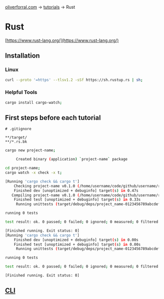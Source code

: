 [oliverforral.com](../..) -> [tutorials](..) -> Rust

# Rust

[https://www.rust-lang.org/](https://www.rust-lang.org/)

## Installation

### Linux

```sh
curl --proto '=https' --tlsv1.2 -sSf https://sh.rustup.rs | sh;
```

### Helpful Tools

```sh
cargo install cargo-watch;
```

## First steps before each tutorial

```gitignore
# .gitignore

**/target/
**/*.rs.bk
```

```sh
cargo new project-name;
```

```sh
     Created binary (application) `project-name` package
```

```sh
cd project-name;
cargo watch -x check -x t;
```

```sh
[Running 'cargo check && cargo t']
    Checking project-name v0.1.0 (/home/username/code/github/username/repo-name/project-name)
    Finished dev [unoptimized + debuginfo] target(s) in 0.47s
   Compiling project-name v0.1.0 (/home/username/code/github/username/repo-name/project-name)
    Finished test [unoptimized + debuginfo] target(s) in 0.33s
     Running unittests (target/debug/deps/project_name-0123456789abcdef)

running 0 tests

test result: ok. 0 passed; 0 failed; 0 ignored; 0 measured; 0 filtered out; finished in 0.00s

[Finished running. Exit status: 0]
[Running 'cargo check && cargo t']
    Finished dev [unoptimized + debuginfo] target(s) in 0.00s
    Finished test [unoptimized + debuginfo] target(s) in 0.00s
     Running unittests (target/debug/deps/project_name-0123456789abcdef)

running 0 tests

test result: ok. 0 passed; 0 failed; 0 ignored; 0 measured; 0 filtered out; finished in 0.00s

[Finished running. Exit status: 0]
```

## [CLI](cli)
